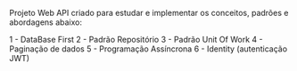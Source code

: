 Projeto Web API criado para estudar e implementar os conceitos, padrões e abordagens abaixo:

1 - DataBase First
2 - Padrão Repositório
3 - Padrão Unit Of Work
4 - Paginação de dados
5 - Programação Assíncrona
6 - Identity (autenticação JWT)
